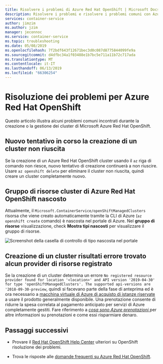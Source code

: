 ```yaml
---
title: Risolvere i problemi di Azure Red Hat OpenShift | Microsoft Docs
description: Risolvere i problemi e risolvere i problemi comuni con Azure Red Hat OpenShift
services: container-service
author: jimzim
ms.author: jzim
manager: jeconnoc
ms.service: container-service
ms.topic: troubleshooting
ms.date: 05/08/2019
ms.openlocfilehash: 7f2bdf643f12671bec3d0c087d8775844099fe9a
ms.sourcegitcommit: d4dfbc34a1f03488e1b7bc5e711a11b72c717ada
ms.translationtype: MT
ms.contentlocale: it-IT
ms.lasthandoff: 06/13/2019
ms.locfileid: "66306254"
---
```

# <a name="troubleshooting-for-azure-red-hat-openshift"></a>Risoluzione dei problemi per Azure Red Hat OpenShift

Questo articolo illustra alcuni problemi comuni incontrati durante la creazione o la gestione dei cluster di Microsoft Azure Red Hat OpenShift.

## <a name="retrying-the-creation-of-a-failed-cluster"></a>Nuovo tentativo in corso la creazione di un cluster non riuscita

Se la creazione di un Azure Red Hat OpenShift cluster usando il `az` riga di comando non riesce, nuovo tentativo di creazione continuerà a non riuscire.
Usare `az openshift delete` per eliminare il cluster non riuscita, quindi creare un cluster completamente nuovo.

## <a name="hidden-azure-red-hat-openshift-cluster-resource-group"></a>Gruppo di risorse cluster di Azure Red Hat OpenShift nascosto

Attualmente, il `Microsoft.ContainerService/openShiftManagedClusters` risorsa che viene creato automaticamente tramite la CLI di Azure (`az openshift create` comando) è nascosta nel portale di Azure. Nel **gruppo di risorse** visualizzazione, check **Mostra tipi nascosti** per visualizzare il gruppo di risorse.

![Screenshot della casella di controllo di tipo nascosta nel portale](./media/aro-portal-hidden-type.png)

## <a name="creating-a-cluster-results-in-error-that-no-registered-resource-provider-found"></a>Creazione di un cluster risultati errore trovato alcun provider di risorse registrato

Se la creazione di un cluster determina un errore `No registered resource provider found for location '<location>' and API version '2019-04-30' for type 'openShiftManagedClusters'. The supported api-versions are '2018-09-30-preview`, quindi si facevano parte della fase di anteprima ed è ora necessario a [macchina virtuale di Azure di acquisto di istanze riservate](https://aka.ms/openshift/buy) a usare il prodotto generalmente disponibile. Una prenotazione consente di ridurre la spesa correlata al pagamento anticipato per servizi di Azure completamente gestiti. Fare riferimento a [ *cosa sono Azure prenotazioni* ](https://docs.microsoft.com/azure/billing/billing-save-compute-costs-reservations) per altre informazioni su prenotazioni e come essi risparmiare denaro.

## <a name="next-steps"></a>Passaggi successivi

- Provare il [Red Hat OpenShift Help Center](https://help.openshift.com/) ulteriori su OpenShift risoluzione dei problemi.

- Trova le risposte alle [domande frequenti su Azure Red Hat OpenShift](openshift-faq.md).
